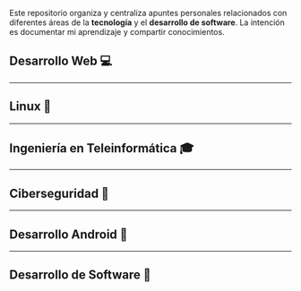 Este repositorio organiza y centraliza apuntes personales relacionados con diferentes áreas de la **tecnología** y el **desarrollo de software**. La intención es documentar mi aprendizaje y compartir conocimientos.
## Desarrollo Web 💻

---
## Linux 🐧

---
## Ingeniería en Teleinformática 🎓

---
## Ciberseguridad 🔐

---
## Desarrollo Android 🤖

---
## Desarrollo de Software 🧠